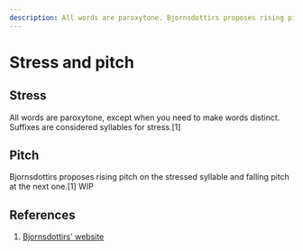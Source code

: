 ```yaml
---
description: All words are paroxytone. Bjornsdottirs proposes rising pitch on the stressed syllable. 
---
```

# Stress and pitch

## Stress
All words are paroxytone, except when you need to make words distinct. Suffixes are considered syllables for stress.[1]

## Pitch
Bjornsdottirs proposes rising pitch on the stressed syllable and falling pitch at the next one.[1] WIP

## References
1. <a href = "https://fictionlab.umbrellix.net./assorted/balkeon/elparolado">Bjornsdottirs' website</a>
